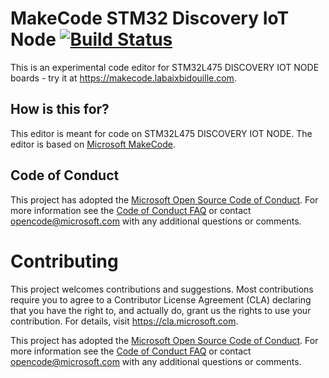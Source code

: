 # MakeCode STM32 Discovery IoT Node [![Build Status](https://travis-ci.org/LabAixBidouille-STM32/pxt-stm32-iot-node.svg?branch=master)](https://travis-ci.org/LabAixBidouille-STM32/pxt-stm32-iot-node)

This is an experimental code editor for STM32L475 DISCOVERY IOT NODE boards - try it at https://makecode.labaixbidouille.com.

## How is this for?

This editor is meant for code on STM32L475 DISCOVERY IOT NODE. The editor is based on [Microsoft MakeCode](https://makecode.com).

## Code of Conduct

This project has adopted the [Microsoft Open Source Code of Conduct](https://opensource.microsoft.com/codeofconduct/). For more information see the [Code of Conduct FAQ](https://opensource.microsoft.com/codeofconduct/faq/) or contact [opencode@microsoft.com](mailto:opencode@microsoft.com) with any additional questions or comments.

# Contributing

This project welcomes contributions and suggestions.  Most contributions require you to agree to a
Contributor License Agreement (CLA) declaring that you have the right to, and actually do, grant us
the rights to use your contribution. For details, visit https://cla.microsoft.com.

This project has adopted the [Microsoft Open Source Code of Conduct](https://opensource.microsoft.com/codeofconduct/).
For more information see the [Code of Conduct FAQ](https://opensource.microsoft.com/codeofconduct/faq/) or
contact [opencode@microsoft.com](mailto:opencode@microsoft.com) with any additional questions or comments.
